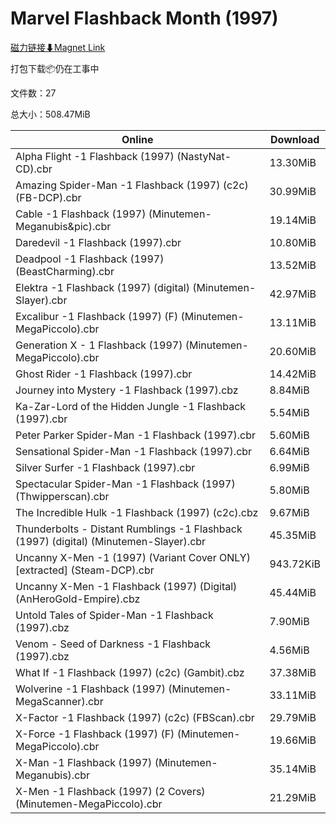 # Marvel Flashback Month (1997)

[磁力链接⬇Magnet Link](magnet:?xt=urn:btih:75fe89778c8ae26a45e9f486cd5112bb856db0c1&dn=Marvel%20Flashback%20Month%20%281997%29)

打包下载📦仍在工事中

文件数：27

总大小：508.47MiB

Online | Download
--- | ---
Alpha Flight -1 Flashback (1997) (NastyNat-CD).cbr | 13.30MiB
Amazing Spider-Man -1 Flashback (1997) (c2c) (FB-DCP).cbr | 30.99MiB
Cable -1 Flashback (1997) (Minutemen-Meganubis&pic).cbr | 19.14MiB
Daredevil -1 Flashback (1997).cbr | 10.80MiB
Deadpool -1 Flashback (1997) (BeastCharming).cbr | 13.52MiB
Elektra -1 Flashback (1997) (digital) (Minutemen-Slayer).cbr | 42.97MiB
Excalibur -1 Flashback (1997) (F) (Minutemen-MegaPiccolo).cbr | 13.11MiB
Generation X - 1 Flashback (1997) (Minutemen-MegaPiccolo).cbr | 20.60MiB
Ghost Rider -1 Flashback (1997).cbr | 14.42MiB
Journey into Mystery -1 Flashback (1997).cbz | 8.84MiB
Ka-Zar-Lord of the Hidden Jungle -1 Flashback (1997).cbr | 5.54MiB
Peter Parker Spider-Man -1 Flashback (1997).cbr | 5.60MiB
Sensational Spider-Man -1 Flashback (1997).cbr | 6.64MiB
Silver Surfer -1 Flashback (1997).cbr | 6.99MiB
Spectacular Spider-Man -1 Flashback (1997)(Thwipperscan).cbr | 5.80MiB
The Incredible Hulk -1 Flashback (1997) (c2c).cbz | 9.67MiB
Thunderbolts - Distant Rumblings -1 Flashback (1997) (digital) (Minutemen-Slayer).cbr | 45.35MiB
Uncanny X-Men -1 (1997) (Variant Cover ONLY) \[extracted\] (Steam-DCP).cbr | 943.72KiB
Uncanny X-Men -1 Flashback (1997) (Digital) (AnHeroGold-Empire).cbz | 45.44MiB
Untold Tales of Spider-Man -1 Flashback (1997).cbz | 7.90MiB
Venom - Seed of Darkness -1 Flashback (1997).cbz | 4.56MiB
What If -1 Flashback (1997) (c2c) (Gambit).cbz | 37.38MiB
Wolverine -1 Flashback (1997) (Minutemen-MegaScanner).cbr | 33.11MiB
X-Factor -1 Flashback (1997) (c2c) (FBScan).cbr | 29.79MiB
X-Force -1 Flashback (1997) (F) (Minutemen-MegaPiccolo).cbr | 19.66MiB
X-Man -1 Flashback (1997) (Minutemen-Meganubis).cbr | 35.14MiB
X-Men -1 Flashback (1997) (2 Covers) (Minutemen-MegaPiccolo).cbr | 21.29MiB